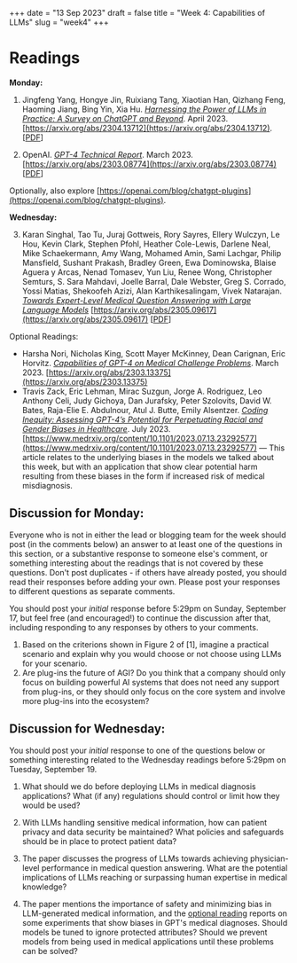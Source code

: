 +++
date = "13 Sep 2023"
draft = false
title = "Week 4: Capabilities of LLMs"
slug = "week4"
+++

# Readings

**Monday:**

1. Jingfeng Yang, Hongye Jin, Ruixiang Tang, Xiaotian Han, Qizhang Feng, Haoming Jiang, Bing Yin, Xia Hu. [_Harnessing the Power of LLMs in Practice: A Survey on ChatGPT and Beyond_](https://arxiv.org/abs/2304.13712). April 2023. [https://arxiv.org/abs/2304.13712](https://arxiv.org/abs/2304.13712). [[PDF](https://arxiv.org/pdf/2304.13712.pdf)]

2. OpenAI. [_GPT-4 Technical Report_](https://arxiv.org/abs/2303.08774). March 2023. [https://arxiv.org/abs/2303.08774](https://arxiv.org/abs/2303.08774) [[PDF](https://arxiv.org/pdf/2303.08774.pdf)]

Optionally, also explore [https://openai.com/blog/chatgpt-plugins](https://openai.com/blog/chatgpt-plugins).

**Wednesday:**

3. Karan Singhal, Tao Tu, Juraj Gottweis, Rory Sayres, Ellery Wulczyn, Le Hou, Kevin Clark, Stephen Pfohl, Heather Cole-Lewis, Darlene Neal, Mike Schaekermann, Amy Wang, Mohamed Amin, Sami Lachgar, Philip Mansfield, Sushant Prakash, Bradley Green, Ewa Dominowska, Blaise Aguera y Arcas, Nenad Tomasev, Yun Liu, Renee Wong, Christopher Semturs, S. Sara Mahdavi, Joelle Barral, Dale Webster, Greg S. Corrado, Yossi Matias, Shekoofeh Azizi, Alan Karthikesalingam, Vivek Natarajan. [_Towards Expert-Level Medical Question Answering with Large Language Models_](https://arxiv.org/abs/2305.09617)
[https://arxiv.org/abs/2305.09617](https://arxiv.org/abs/2305.09617) [[PDF](https://arxiv.org/pdf/2305.09617.pdf)]

Optional Readings:
- Harsha Nori, Nicholas King, Scott Mayer McKinney, Dean Carignan, Eric Horvitz. [_Capabilities of GPT-4 on Medical Challenge Problems_](https://arxiv.org/abs/2303.13375). March 2023. [https://arxiv.org/abs/2303.13375](https://arxiv.org/abs/2303.13375)
-  Travis Zack, Eric Lehman, Mirac Suzgun, Jorge A. Rodriguez, Leo Anthony Celi, Judy Gichoya, Dan Jurafsky, Peter Szolovits, David W. Bates, Raja-Elie E. Abdulnour, Atul J. Butte,  Emily Alsentzer. [_Coding Inequity: Assessing GPT-4’s Potential for Perpetuating Racial and Gender Biases in Healthcare_](https://www.medrxiv.org/content/10.1101/2023.07.13.23292577). July 2023. 
[https://www.medrxiv.org/content/10.1101/2023.07.13.23292577](https://www.medrxiv.org/content/10.1101/2023.07.13.23292577) &mdash; This article relates to the underlying biases in the models we talked about this week, but with an application that show clear potential harm resulting from these biases in the form if increased risk of medical misdiagnosis.

## Discussion for Monday: 

Everyone who is not in either the lead or blogging team for the week should post (in the comments below) an answer to at least one of the questions in this section, or a substantive response to someone else's comment, or something interesting about the readings that is not covered by these questions. Don't post duplicates - if others have already posted, you should read their responses before adding your own. Please post your responses to different questions as separate comments.

You should post your _initial_ response before 5:29pm on Sunday, September 17, but feel free (and encouraged!) to continue the discussion after that, including responding to any responses by others to your comments.

1. Based on the criterions shown in Figure 2 of [1], imagine a practical scenario and explain why you would choose or not choose using LLMs for your scenario.
2. Are plug-ins the future of AGI? Do you think that a company should only focus on building powerful AI systems that does not need any support from plug-ins, or they should only focus on the core system and involve more plug-ins into the ecosystem?

## Discussion for Wednesday:

You should post your _initial_ response to one of the questions below or something interesting related to the Wednesday readings before 5:29pm on Tuesday, September 19.

1. What should we do before deploying LLMs in medical diagnosis applications? What (if any) regulations should control or limit how they would be used?

2. With LLMs handling sensitive medical information, how can patient privacy and data security be maintained? What policies and safeguards should be in place to protect patient data?

3. The paper discusses the progress of LLMs towards achieving physician-level performance in medical question answering. What are the potential implications of LLMs reaching or surpassing human expertise in medical knowledge?

4. The paper mentions the importance of safety and minimizing bias in LLM-generated medical information, and the [optional reading](https://www.medrxiv.org/content/10.1101/2023.07.13.23292577) reports on some experiments that show biases in GPT's medical diagnoses. Should models be tuned to ignore protected attributes? Should we prevent models from being used in medical applications until these problems can be solved?
